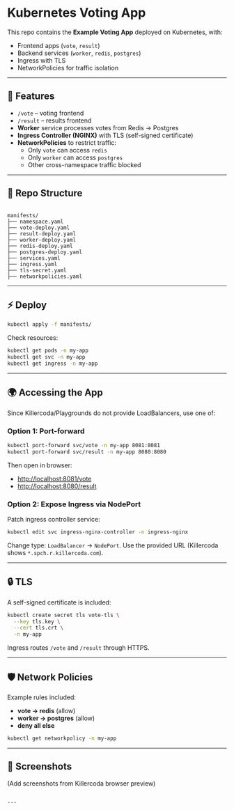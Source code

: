 # Kubernetes Voting App

This repo contains the **Example Voting App** deployed on Kubernetes, with:
- Frontend apps (`vote`, `result`)
- Backend services (`worker`, `redis`, `postgres`)
- Ingress with TLS
- NetworkPolicies for traffic isolation

---

## 🚀 Features
- `/vote` – voting frontend
- `/result` – results frontend
- **Worker** service processes votes from Redis → Postgres
- **Ingress Controller (NGINX)** with TLS (self-signed certificate)
- **NetworkPolicies** to restrict traffic:
  - Only `vote` can access `redis`
  - Only `worker` can access `postgres`
  - Other cross-namespace traffic blocked

---

## 📂 Repo Structure
```

manifests/
├── namespace.yaml
├── vote-deploy.yaml
├── result-deploy.yaml
├── worker-deploy.yaml
├── redis-deploy.yaml
├── postgres-deploy.yaml
├── services.yaml
├── ingress.yaml
├── tls-secret.yaml
├── networkpolicies.yaml

````

---

## ⚡ Deploy

```bash
kubectl apply -f manifests/
````

Check resources:

```bash
kubectl get pods -n my-app
kubectl get svc -n my-app
kubectl get ingress -n my-app
```

---

## 🌍 Accessing the App

Since Killercoda/Playgrounds do not provide LoadBalancers, use one of:

### Option 1: Port-forward

```bash
kubectl port-forward svc/vote -n my-app 8081:8081
kubectl port-forward svc/result -n my-app 8080:8080
```

Then open in browser:

* [http://localhost:8081/vote](http://localhost:8081/vote)
* [http://localhost:8080/result](http://localhost:8080/result)

### Option 2: Expose Ingress via NodePort

Patch ingress controller service:

```bash
kubectl edit svc ingress-nginx-controller -n ingress-nginx
```

Change type: `LoadBalancer` → `NodePort`.
Use the provided URL (Killercoda shows `*.spch.r.killercoda.com`).

---

## 🔒 TLS

A self-signed certificate is included:

```bash
kubectl create secret tls vote-tls \
  --key tls.key \
  --cert tls.crt \
  -n my-app
```

Ingress routes `/vote` and `/result` through HTTPS.

---

## 🛡️ Network Policies

Example rules included:

* **vote → redis** (allow)
* **worker → postgres** (allow)
* **deny all else**

```bash
kubectl get networkpolicy -n my-app
```

---

## 📸 Screenshots

(Add screenshots from Killercoda browser preview)

```

---
```
